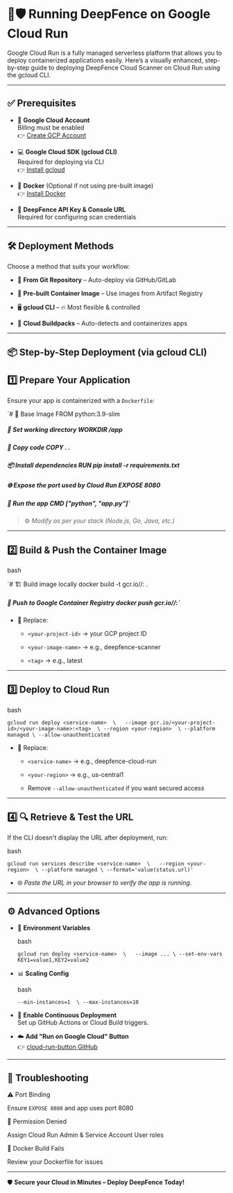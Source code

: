 # 🚀🛡️ Running DeepFence on Google Cloud Run

Google Cloud Run is a fully managed serverless platform that allows you to deploy containerized applications easily. Here’s a visually enhanced, step-by-step guide to deploying DeepFence Cloud Scanner on Cloud Run using the gcloud CLI.

----------

## ✅ Prerequisites

-   🏦  **Google Cloud Account**  
    Billing must be enabled  
    👉  [Create GCP Account](https://cloud.google.com/)
    
-   💻  **Google Cloud SDK (gcloud CLI)**  
    Required for deploying via CLI  
    👉  [Install gcloud](https://cloud.google.com/sdk/docs/install)
    
-   🐳  **Docker**  (Optional if not using pre-built image)  
    👉  [Install Docker](https://www.docker.com/get-started)
    
-   🔑  **DeepFence API Key & Console URL**  
    Required for configuring scan credentials
    

----------

## 🛠️ Deployment Methods

Choose a method that suits your workflow:

-   📁  **From Git Repository**  – Auto-deploy via GitHub/GitLab
    
-   🧊  **Pre-built Container Image**  – Use images from Artifact Registry
    
-   🖥️  **gcloud CLI**  – 🔥 Most flexible & controlled
    
-   🧱  **Cloud Buildpacks**  – Auto-detects and containerizes apps
    

----------

## 📦 Step-by-Step Deployment (via gcloud CLI)

## 1️⃣ Prepare Your Application

Ensure your app is containerized with a  `Dockerfile`:

`# 📌 Base Image FROM python:3.9-slim   
##### 📁 Set working directory WORKDIR /app  
##### 📂 Copy code COPY . .   
##### 📦 Install dependencies RUN pip install -r requirements.txt   
##### 🌐 Expose the port used by Cloud Run EXPOSE 8080   
##### 🚀 Run the app CMD ["python", "app.py"]` 

> ⚙️  _Modify as per your stack (Node.js, Go, Java, etc.)_

----------

## 2️⃣ Build & Push the Container Image

bash

`# 🏗️ Build image locally docker build -t gcr.io/<your-project-id>/<your-image-name>:<tag>  .   
##### 🚀 Push to Google Container Registry docker push gcr.io/<your-project-id>/<your-image-name>:<tag>` 

-   📝 Replace:
    
    -   `<your-project-id>`  → your GCP project ID
        
    -   `<your-image-name>`  → e.g., deepfence-scanner
        
    -   `<tag>`  → e.g., latest
        

----------

## 3️⃣ Deploy to Cloud Run

bash

`gcloud run deploy <service-name>  \   --image gcr.io/<your-project-id>/<your-image-name>:<tag>  \ --region <your-region>  \ --platform managed \ --allow-unauthenticated` 

-   🔧 Replace:
    
    -   `<service-name>`  → e.g., deepfence-cloud-run
        
    -   `<your-region>`  → e.g., us-central1
        
    -   Remove  `--allow-unauthenticated`  if you want secured access
        

----------

## 4️⃣ 🔍 Retrieve & Test the URL

If the CLI doesn't display the URL after deployment, run:

bash

`gcloud run services describe <service-name>  \   --region <your-region>  \ --platform managed \ --format='value(status.url)'` 

-   🌐  _Paste the URL in your browser to verify the app is running._
    

----------

## ⚙️ Advanced Options

-   📝  **Environment Variables**
    
    bash
    
    `gcloud run deploy <service-name>  \   --image ... \ --set-env-vars KEY1=value1,KEY2=value2` 
    
-   📊  **Scaling Config**
    
    bash
    
    `--min-instances=1  \ --max-instances=10` 
    
-   🔁  **Enable Continuous Deployment**  
    Set up GitHub Actions or Cloud Build triggers.
    
-   ☁️  **Add "Run on Google Cloud" Button**  
    👉  [cloud-run-button GitHub](https://github.com/GoogleCloudPlatform/cloud-run-button)
    

----------

## 🧩 Troubleshooting

⚠️ Port Binding

Ensure  `EXPOSE 8080`  and app uses port 8080

🔐 Permission Denied

Assign Cloud Run Admin & Service Account User roles

🐳 Docker Build Fails

Review your Dockerfile for issues

----------

🛡️  **Secure your Cloud in Minutes – Deploy DeepFence Today!**
